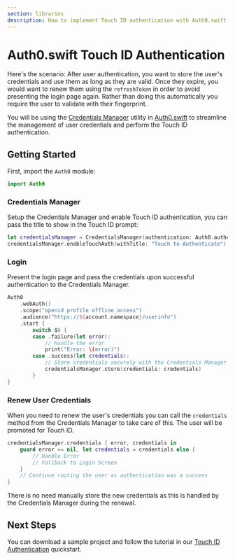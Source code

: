 ```yaml
---
section: libraries
description: How to implement Touch ID authentication with Auth0.swift.
---
```

# Auth0.swift Touch ID Authentication

Here's the scenario: After user authentication, you want to store the user's credentials and use them as long as they are valid. Once they expire, you would want to renew them using the `refreshToken` in order to avoid presenting the login page again. Rather than doing this automatically you require the user to validate with their fingerprint.

You will be using the [Credentials Manager](https://github.com/auth0/Auth0.swift/blob/master/Auth0/CredentialsManager.swift) utility in [Auth0.swift](https://github.com/auth0/Auth0.swift/) to streamline the management of user credentials and perform the Touch ID authentication.

## Getting Started

First, import the `Auth0` module:

```swift
import Auth0
```

### Credentials Manager

Setup the Credentials Manager and enable Touch ID authentication, you can pass the title to show in the Touch ID prompt:

```swift
let credentialsManager = CredentialsManager(authentication: Auth0.authentication())
credentialsManager.enableTouchAuth(withTitle: "Touch to Authenticate")
```

### Login

Present the login page and pass the credentials upon successful authentication to the Credentials Manager.

```swift
Auth0
    .webAuth()
    .scope("openid profile offline_access")
    .audience("https://${account.namespace}/userinfo")
    .start {
        switch $0 {
        case .failure(let error):
            // Handle the error
            print("Error: \(error)")
        case .success(let credentials):
            // Store credentials securely with the Credentials Manager
            credentialsManager.store(credentials: credentials)
        }
}
```

### Renew User Credentials

When you need to renew the user's credentials you can call the `credentials` method from the Credentials Manager to take care of this. The user will be promoted for Touch ID.

```swift
credentialsManager.credentials { error, credentials in
    guard error == nil, let credentials = credentials else {
        // Handle Error
        // Fallback to Login Screen
    }
    // Continue routing the user as authentication was a success
}
```

There is no need manually store the new credentials as this is handled by the Credentials Manager during the renewal.

## Next Steps

You can download a sample project and follow the tutorial in our [Touch ID Authentication](/quickstart/native/ios-swift/08-touch-id-authentication) quickstart. 
